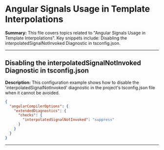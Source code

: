# Angular Signals Usage in Template Interpolations

**Summary:** This file covers topics related to "Angular Signals Usage in Template Interpolations". Key snippets include: Disabling the interpolatedSignalNotInvoked Diagnostic in tsconfig.json.

---

## Disabling the interpolatedSignalNotInvoked Diagnostic in tsconfig.json

**Description:** This configuration example shows how to disable the 'interpolatedSignalNotInvoked' diagnostic in the project's tsconfig.json file when it cannot be avoided.

```json
{
  "angularCompilerOptions": {
    "extendedDiagnostics": {
      "checks": {
        "interpolatedSignalNotInvoked": "suppress"
      }
    }
  }
}
```

---